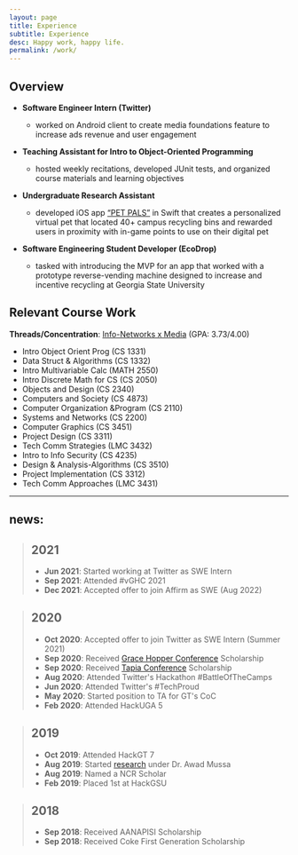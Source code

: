 ```yaml
---
layout: page
title: Experience
subtitle: Experience
desc: Happy work, happy life.
permalink: /work/
---
```


## Overview

<!-- logo sizes from LinkedIn should be adjusted to 0.5 to 0.5 -->
<!-- ![](/assets/img/logos/twitter-logo.png) -->
* **Software Engineer Intern (Twitter)**
  * worked on Android client to create media foundations feature to increase ads revenue and user engagement

* **Teaching Assistant for Intro to Object-Oriented Programming**
  * hosted weekly recitations, developed JUnit tests, and organized course materials and learning objectives

* **Undergraduate Research Assistant**
  * developed iOS app [“PET PALS”](/projects/pet-pals/) in Swift that creates a personalized virtual pet that located 40+ campus recycling bins and rewarded users in proximity with in-game points to use on their digital pet


* **Software Engineering Student Developer (EcoDrop)**
  * tasked with introducing the MVP for an app that worked with a prototype reverse-vending machine designed to increase and incentive recycling at Georgia State University


## Relevant Course Work

**Threads/Concentration**: [Info-Networks x Media](https://catalog.gatech.edu/programs/media-information-internetworks-computer-science-bs/) (GPA: 3.73/4.00)

* Intro Object Orient Prog (CS 1331)
* Data Struct & Algorithms (CS 1332)
* Intro Multivariable Calc (MATH 2550)
* Intro Discrete Math for CS (CS 2050)
* Objects and Design (CS 2340)
* Computers and Society (CS 4873)
* Computer Organization &Program (CS 2110)
* Systems and Networks (CS 2200)
* Computer Graphics (CS 3451)
* Project Design (CS 3311)
* Tech Comm Strategies (LMC 3432)
* Intro to Info Security (CS 4235)
* Design & Analysis-Algorithms (CS 3510)
* Project Implementation (CS 3312)
* Tech Comm Approaches (LMC 3431)


---

## news:

> ## 2021
> - **Jun 2021**: Started working at Twitter as SWE Intern
> - **Sep 2021**: Attended #vGHC 2021
> - **Dec 2021**: Accepted offer to join Affirm as SWE (Aug 2022)

> ## 2020
> - **Oct 2020**: Accepted offer to join Twitter as SWE Intern (Summer 2021)
> - **Sep 2020**: Received [Grace Hopper Conference](https://ghc.anitab.org) Scholarship
> - **Sep 2020**: Received [Tapia Conference](https://tapiaconference.cmd-it.org) Scholarship
> - **Aug 2020**: Attended Twitter's Hackathon #BattleOfTheCamps
> - **Jun 2020**: Attended Twitter's #TechProud
> - **May 2020**: Started position to TA for GT's CoC
> - **Feb 2020**: Attended HackUGA 5

> ## 2019
> - **Oct 2019**: Attended HackGT 7
> - **Aug 2019**: Started [research](/projects/pet-pals/) under Dr. Awad Mussa
> - **Aug 2019**: Named a NCR Scholar
> - **Feb 2019**: Placed 1st at HackGSU

> ## 2018
> - **Sep 2018**: Received AANAPISI Scholarship
> - **Sep 2018**: Received Coke First Generation Scholarship


  

